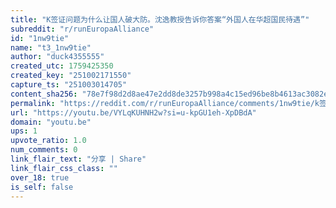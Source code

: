 ```yaml
---
title: "K签证问题为什么让国人破大防。沈逸教授告诉你答案“外国人在华超国民待遇”"
subreddit: "r/runEuropaAlliance"
id: "1nw9tie"
name: "t3_1nw9tie"
author: "duck4355555"
created_utc: 1759425350
created_key: "251002171550"
capture_ts: "251003014705"
content_sha256: "78e7f98d2d8ae47e2dd8de3257b998a4c15ed96be8b4613ac3082ebd3e1537b7"
permalink: "https://reddit.com/r/runEuropaAlliance/comments/1nw9tie/k签证问题为什么让国人破大防沈逸教授告诉你答案外国人在华超国民待遇/"
url: "https://youtu.be/VYLqKUHNH2w?si=u-kpGU1eh-XpDBdA"
domain: "youtu.be"
ups: 1
upvote_ratio: 1.0
num_comments: 0
link_flair_text: "分享 | Share"
link_flair_css_class: ""
over_18: true
is_self: false
---
```


